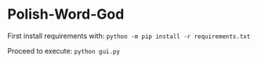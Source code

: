 # Polish-Word-God

First install requirements with:
`python -m pip install -r requirements.txt`

Proceed to execute:
`python gui.py`
